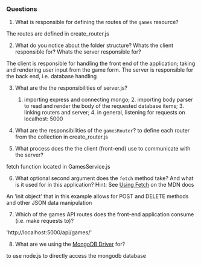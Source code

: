 ### Questions

1. What is responsible for defining the routes of the `games` resource?

The routes are defined in create_router.js  

2. What do you notice about the folder structure?  Whats the client responsible for? Whats the server responsible for?

The client is responsible for handling the front end of the application; taking and rendering user input from the game form. The server is responsible for the back end, i.e. database handling

3. What are the the responsibilities of server.js?
   
    1. importing express and connecting mongo; 2. importing body parser to read and render the body of the requested database items; 3. linking routers and server; 4. in general, listening for requests on localhost: 5000


4. What are the responsibilities of the `gamesRouter`?
to define each router from the collection in create_router.js

5. What process does the the client (front-end) use to communicate with the server?

fetch function located in GamesService.js

6. What optional second argument does the `fetch` method take? And what is it used for in this application? Hint: See [Using Fetch](https://developer.mozilla.org/en-US/docs/Web/API/Fetch_API/Using_Fetch) on the MDN docs

An 'init object' that in this example allows for POST and DELETE methods and other JSON data manipulation 



7. Which of the games API routes does the front-end application consume (i.e. make requests to)?

 'http://localhost:5000/api/games/'

8. What are we using the [MongoDB Driver](http://mongodb.github.io/node-mongodb-native/) for?

to use node.js to directly access the mongodb database
